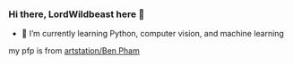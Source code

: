 ### Hi there, LordWildbeast here 👋

- 🌱 I’m currently learning Python, computer vision, and machine learning

my pfp is from [artstation/Ben Pham](https://www.artstation.com/artwork/GaO96a)
<!--
**lordwildbeast/lordwildbeast** is a ✨ _special_ ✨ repository because its `README.md` (this file) appears on your GitHub profile.

Here are some ideas to get you started:

- 🔭 I’m currently working on ...
- 🌱 I’m currently learning ...
- 👯 I’m looking to collaborate on ...
- 🤔 I’m looking for help with ...
- 💬 Ask me about ...
- 📫 How to reach me: ...
- 😄 Pronouns: ...
- ⚡ Fun fact: ...
-->
